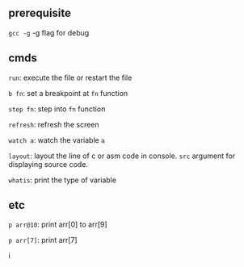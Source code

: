 ## prerequisite
`gcc -g`
-g flag for debug
## cmds
`run`: execute the file or restart the file

`b fn`: set a breakpoint at `fn` function

`step fn`: step into `fn` function

`refresh`: refresh the screen

`watch a`: watch the variable `a`

`layout`: layout the line of c or asm code in console. `src` argument for displaying source code.

`whatis`: print the type of variable

## etc
`p arr@10`: print arr[0] to arr[9]

`p arr[7]`: print arr[7]




i